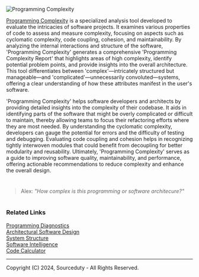 ![Programming Complexity](https://github.com/sourceduty/Programming_Complexity/assets/123030236/d05558ad-4801-46d5-89f8-3c0df70f9e3c)

[Programming Complexity](https://chatgpt.com/g/g-LwmDSUzP3-programming-complexity) is a specialized analysis tool developed to evaluate the intricacies of software projects. It examines various properties of code to assess and measure complexity, focusing on aspects such as cyclomatic complexity, code coupling, cohesion, and maintainability. By analyzing the internal interactions and structure of the software, 'Programming Complexity' generates a comprehensive 'Programming Complexity Report' that highlights areas of high complexity, identify potential problem points, and provide insights into the overall architecture. This tool differentiates between 'complex'—intricately structured but manageable—and 'complicated'—unnecessarily convoluted—systems, offering a clear understanding of how these attributes manifest in the user's software.

'Programming Complexity' helps software developers and architects by providing detailed insights into the complexity of their codebase. It aids in identifying parts of the software that might be overly complicated or difficult to maintain, thereby allowing teams to focus their refactoring efforts where they are most needed. By understanding the cyclomatic complexity, developers can gauge the potential for errors and the difficulty of testing and debugging. Evaluating code coupling and cohesion helps in recognizing tightly interwoven modules that could benefit from decoupling for better modularity and reusability. Ultimately, 'Programming Complexity' serves as a guide to improving software quality, maintainability, and performance, offering actionable recommendations to reduce complexity and enhance the overall design.

#

> Alex: *"How complex is this programming or software architecure?"*

#
### Related Links

[Programming Diagnostics](https://chatgpt.com/g/g-NjXzC3Dz1-programming-diagnostics)
<br>
[Architectural Software Design](https://chatgpt.com/g/g-h3OUZHAVc-architectural-software-design)
<br>
[System Structure](https://chatgpt.com/g/g-xn0SVNQj3-system-structure)
<br>
[Software Intelligence](https://chat.openai.com/g/g-46TRn9JOj-software-intelligence)
<br>
[Code Calculator](https://chat.openai.com/g/g-dKra1u0xF-code-calculator)

***
Copyright (C) 2024, Sourceduty - All Rights Reserved.
